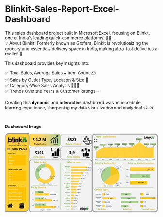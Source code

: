 # Blinkit-Sales-Report-Excel-Dashboard
This sales dashboard project built in Microsoft Excel, focusing on Blinkit, one of India's leading quick-commerce platforms! 🛒✨
<br>
💡 About Blinkit: Formerly known as Grofers, Blinkit is revolutionizing the grocery and essentials delivery space in India, making ultra-fast deliveries a reality! 🚀

This dashboard provides key insights into:

 ✅ Total Sales, Average Sales & Item Count 📦
 <br>
 ✅ Sales by Outlet Type, Location & Size 🏪
 <br>
 ✅ Category-Wise Sales Analysis 🍏🥦🥛
 <br>
 ✅ Trends Over the Years & Customer Ratings ⭐

Creating this **dynamic** and **interactive** dashboard was an incredible learning experience, sharpening my data visualization and analytical skills.

<br>

**Dashboard Image**

<img src="https://github.com/Manish-Data-Analyst/Blinkit-Sales-Report-Excel-Dashboard/blob/4bedc947d417da3ab8bd804dc1ed68cf2c78282e/Blinkit%20Dashboard.jpg" alt="Image Discription" width="600">
